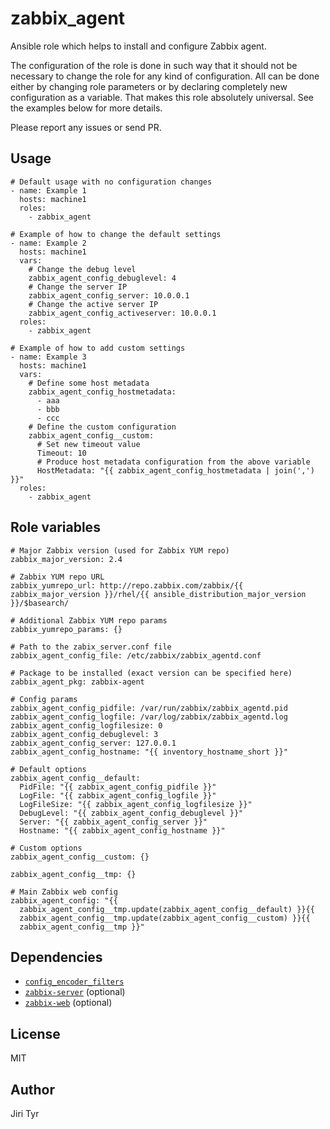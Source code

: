 zabbix_agent
=============

Ansible role which helps to install and configure Zabbix agent.

The configuration of the role is done in such way that it should not be
necessary to change the role for any kind of configuration. All can be
done either by changing role parameters or by declaring completely new
configuration as a variable. That makes this role absolutely
universal. See the examples below for more details.

Please report any issues or send PR.


Usage
-----

```
# Default usage with no configuration changes
- name: Example 1
  hosts: machine1
  roles:
    - zabbix_agent

# Example of how to change the default settings
- name: Example 2
  hosts: machine1
  vars:
    # Change the debug level
    zabbix_agent_config_debuglevel: 4
    # Change the server IP
    zabbix_agent_config_server: 10.0.0.1
    # Change the active server IP
    zabbix_agent_config_activeserver: 10.0.0.1
  roles:
    - zabbix_agent

# Example of how to add custom settings
- name: Example 3
  hosts: machine1
  vars:
    # Define some host metadata
    zabbix_agent_config_hostmetadata:
      - aaa
      - bbb
      - ccc
    # Define the custom configuration
    zabbix_agent_config__custom:
      # Set new timeout value
      Timeout: 10
      # Produce host metadata configuration from the above variable
      HostMetadata: "{{ zabbix_agent_config_hostmetadata | join(',') }}"
  roles:
    - zabbix_agent
```


Role variables
--------------

```
# Major Zabbix version (used for Zabbix YUM repo)
zabbix_major_version: 2.4

# Zabbix YUM repo URL
zabbix_yumrepo_url: http://repo.zabbix.com/zabbix/{{ zabbix_major_version }}/rhel/{{ ansible_distribution_major_version }}/$basearch/

# Additional Zabbix YUM repo params
zabbix_yumrepo_params: {}

# Path to the zabix_server.conf file
zabbix_agent_config_file: /etc/zabbix/zabbix_agentd.conf

# Package to be installed (exact version can be specified here)
zabbix_agent_pkg: zabbix-agent

# Config params
zabbix_agent_config_pidfile: /var/run/zabbix/zabbix_agentd.pid
zabbix_agent_config_logfile: /var/log/zabbix/zabbix_agentd.log
zabbix_agent_config_logfilesize: 0
zabbix_agent_config_debuglevel: 3
zabbix_agent_config_server: 127.0.0.1
zabbix_agent_config_hostname: "{{ inventory_hostname_short }}"

# Default options
zabbix_agent_config__default:
  PidFile: "{{ zabbix_agent_config_pidfile }}"
  LogFile: "{{ zabbix_agent_config_logfile }}"
  LogFileSize: "{{ zabbix_agent_config_logfilesize }}"
  DebugLevel: "{{ zabbix_agent_config_debuglevel }}"
  Server: "{{ zabbix_agent_config_server }}"
  Hostname: "{{ zabbix_agent_config_hostname }}"

# Custom options
zabbix_agent_config__custom: {}

zabbix_agent_config__tmp: {}

# Main Zabbix web config
zabbix_agent_config: "{{
  zabbix_agent_config__tmp.update(zabbix_agent_config__default) }}{{
  zabbix_agent_config__tmp.update(zabbix_agent_config__custom) }}{{
  zabbix_agent_config__tmp }}"
```


Dependencies
------------

- [`config_encoder_filters`](https://github.com/jtyr/ansible-config_encoder_filters)
- [`zabbix-server`](https://github.com/jtyr/ansible-zabbix_server) (optional)
- [`zabbix-web`](https://github.com/jtyr/ansible-zabbix_web) (optional)


License
-------

MIT


Author
------

Jiri Tyr
